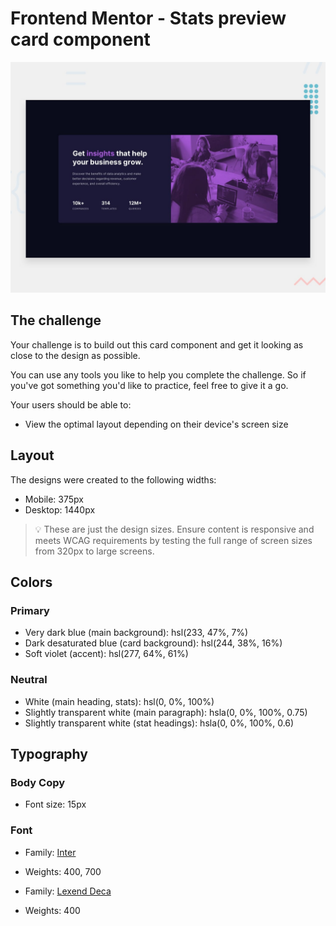 # Frontend Mentor - Stats preview card component

![Design preview for the Stats preview card component coding challenge](./design/desktop-preview.jpg)

## The challenge

Your challenge is to build out this card component and get it looking as close to the design as possible.  

You can use any tools you like to help you complete the challenge. So if you've got something you'd like to practice, feel free to give it a go.  

Your users should be able to:

- View the optimal layout depending on their device's screen size  

## Layout

The designs were created to the following widths:

- Mobile: 375px
- Desktop: 1440px

> 💡 These are just the design sizes. Ensure content is responsive and meets WCAG requirements by testing the full range of screen sizes from 320px to large screens.

## Colors

### Primary

- Very dark blue (main background): hsl(233, 47%, 7%)  
- Dark desaturated blue (card background): hsl(244, 38%, 16%)  
- Soft violet (accent): hsl(277, 64%, 61%)  

### Neutral

- White (main heading, stats): hsl(0, 0%, 100%)  
- Slightly transparent white (main paragraph): hsla(0, 0%, 100%, 0.75)  
- Slightly transparent white (stat headings): hsla(0, 0%, 100%, 0.6)  

## Typography

### Body Copy

- Font size: 15px  

### Font

- Family: [Inter](https://fonts.google.com/specimen/Inter)
- Weights: 400, 700  

- Family: [Lexend Deca](https://fonts.google.com/specimen/Lexend+Deca)
- Weights: 400  
